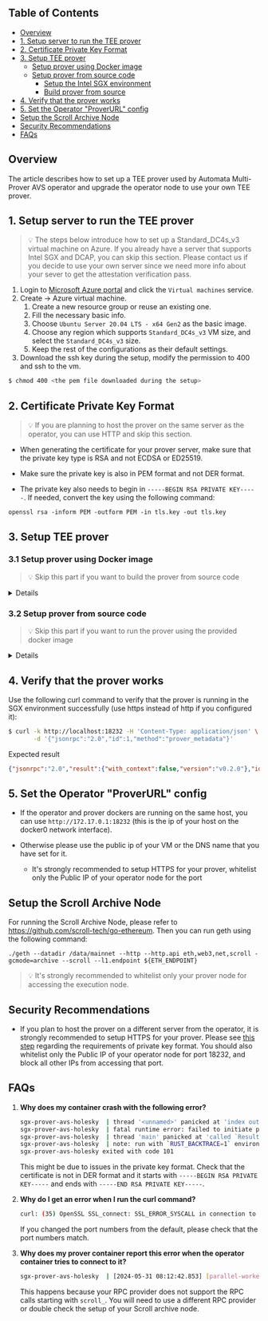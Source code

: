 ## Table of Contents <!-- omit in toc -->
- [Overview](#overview)
- [1. Setup server to run the TEE prover](#1-setup-server-to-run-the-tee-prover)
- [2. Certificate Private Key Format](#2-certificate-private-key-format)
- [3. Setup TEE prover](#3-setup-tee-prover)
  - [Setup prover using Docker image](#31-setup-prover-using-docker-image)
  - [Setup prover from source code](#32-setup-prover-from-source-code)
    - [Setup the Intel SGX environment](#setup-the-intel-sgx-environment)
    - [Build prover from source](#build-prover-from-source)
- [4. Verify that the prover works](#4-verify-that-the-prover-works)
- [5. Set the Operator "ProverURL" config](#5-set-the-operator-proverurl-config)
- [Setup the Scroll Archive Node](#setup-the-scroll-archive-node)
- [Security Recommendations](#security-recommendations)
- [FAQs](#faqs)

## Overview
The article describes how to set up a TEE prover used by Automata Multi-Prover AVS operator and upgrade the operator node to use your own TEE prover.

## 1. Setup server to run the TEE prover
> 💡 The steps below introduce how to set up a Standard_DC4s_v3 virtual machine on Azure. If you already have a server that supports Intel SGX and DCAP, you can skip this section. Please contact us if you decide to use your own server since we need more info about your sever to get the attestation verification pass.

1. Login to [Microsoft Azure portal](https://portal.azure.com/#home) and click the `Virtual machines` service.
2. Create → Azure virtual machine.
    1. Create a new resource group or reuse an existing one.
    2. Fill the necessary basic info.
    3. Choose `Ubuntu Server 20.04 LTS - x64 Gen2` as the basic image.
    4. Choose any region which supports `Standard_DC4s_v3` VM size, and select the `Standard_DC4s_v3` size.
    5. Keep the rest of the configurations as their default settings.
3. Download the ssh key during the setup, modify the permission to 400 and ssh to the vm.

```bash
$ chmod 400 <the pem file downloaded during the setup>
```

## 2. Certificate Private Key Format
> 💡 If you are planning to host the prover on the same server as the operator, you can use HTTP and skip this section.

- When generating the certificate for your prover server, make sure that the private key type is RSA and not ECDSA or ED25519.

- Make sure the private key is also in PEM format and not DER format.

- The private key also needs to begin in `-----BEGIN RSA PRIVATE KEY-----`. If needed, convert the key using the following command:

```
openssl rsa -inform PEM -outform PEM -in tls.key -out tls.key
```


## 3. Setup TEE prover

### 3.1 Setup prover using Docker image
> 💡 Skip this part if you want to build the prover from source code

<details>


1. Clone the setup repo and enter the `mainnet` or `holesky` folder
```bash
$ git clone https://github.com/automata-network/multiprover-avs-operator-setup

$ cd multiprover-avs-operator-setup/prover/mainnet
# or
$ cd multiprover-avs-operator-setup/prover/holesky
```

2. Update the configuration
```bash
$ cp config/prover.json.example config/prover.json
$ vim config/prover.json
```

If using HTTPS, also move your cert and key into the config folder.


Below are the configs that you **need to provide**:

```json
{
    "l2": "<Scroll Mainnet Archive Node RPC endpoint>",
    "l2_chain_id": 534352,
    "server": {
        "tls": "/a/b/c"
    }
}
```
* **l2**:
  * the endpoint of scroll, for example: `http://localhost:8545`.
  * For setup the scroll archive node, check it out in [Setup the Scroll Archive Node](#setup-the-scroll-archive-node)
  * If you cannot run the Scroll Archive Node, you can remove the **l2** field, but this may affect your final rewards.

* **server.tls**:
  * the path to the tls cert and key.
  * Leave as an empty string if not using HTTPS. Our scripts assume that the cert and key are inside the config folder, and that the cert and key have the same basename. For example, if the the path is set to `config/tls`, the prover will then try to load `./config/tls.crt` and `./config/tls.key`.

3. Run the sgx prover
```bash
$ ./run.sh docker
# or
$ ./run.sh docker -d # to run in the background
```

---

</details>

### 3.2 Setup prover from source code

> 💡 Skip this part if you want to run the prover using the provided docker image

<details>


#### Setup the Intel SGX environment
1. Clone the setup repo and setup the SGX environment.
```bash
$ git clone https://github.com/automata-network/multiprover-avs-operator-setup
$ cd multiprover-avs-operator-setup/prover/scripts
$ sudo ./sgx_install_deps.sh
```

#### Build prover from source
1. Change to the prover directory and clone the latest sgx-prover code and switch to the `avs` branch
```bash
$ cd ..
$ git clone -b avs https://github.com/automata-network/sgx-prover.git
$ cd sgx-prover
$ git checkout avs
```

2. Switch to the root user, and compile the code
```bash
$ sudo -s
$ . ~/.bashrc
$ BUILD=1 RELEASE=1 ./scripts/prover.sh
```

3. Now, go to either the `mainnet` or `holesky` folder and copy over the sgx-prover and sgx_prover_enclave binary.

```bash
$ cd ../mainnet
# or
$ cd ../holesky

$ cp ../sgx-prover/bin/sgx/target/release/sgx-prover sgx_prover
$ cp ../sgx-prover/bin/sgx/target/release/sgx_prover_enclave.signed.so .
```


4. Update the configuration
```bash
$ cp config/prover.json.example config/prover.json
$ vim config/prover.json
```

If using HTTPS, also move your cert and key into the config folder.

Below are the configs that you **need to provide**:

```json
{
    "l2": "<Scroll Mainnet Archive Node RPC endpoint>",
    "l2_chain_id": 534352,
    "server": {
        "tls": "/a/b/c"
    }
}
```
* **l2**:
  * the endpoint of scroll, for example: `http://localhost:8545`.
  * For setup the scroll archive node, check it out in [Setup the Scroll Archive Node](#setup-the-scroll-archive-node)
  * If you cannot run the Scroll Archive Node, you can remove the **l2** field, but this may affect your final rewards.

* **server.tls**:
  * the path to the tls cert and key.
  * Leave as an empty string if not using HTTPS. Our scripts assume that the cert and key are inside the config folder, and that the cert and key have the same basename. For example, if the the path is set to `config/tls`, the prover will then try to load `./config/tls.crt` and `./config/tls.key`.
 
5. Run the sgx prover
```bash
$ ./run.sh binary
```

</details>

## 4. Verify that the prover works
Use the following curl command to verify that the prover is running in the SGX environment successfully (use https instead of http if you configured it):


```bash
$ curl -k http://localhost:18232 -H 'Content-Type: application/json' \
       -d '{"jsonrpc":"2.0","id":1,"method":"prover_metadata"}'
```
Expected result
```json
{"jsonrpc":"2.0","result":{"with_context":false,"version":"v0.2.0"},"id":1}
```


## 5. Set the Operator "ProverURL" config

- If the operator and prover dockers are running on the same host, you can use `http://172.17.0.1:18232` (this is the ip of your host on the docker0 network interface).

- Otherwise please use the public ip of your VM or the DNS name that you have set for it.
  - It's strongly recommended to setup HTTPS for your prover, whitelist only the Public IP of your operator node for the port

## Setup the Scroll Archive Node

For running the Scroll Archive Node, please refer to https://github.com/scroll-tech/go-ethereum.
Then you can run geth using the following command:
```
./geth --datadir /data/mainnet --http --http.api eth,web3,net,scroll -gcmode=archive --scroll --l1.endpoint ${ETH_ENDPOINT}
```

> 💡 It's strongly recommended to whitelist only your prover node for accessing the execution node.

## Security Recommendations

- If you plan to host the prover on a different server from the operator, it is strongly recommended to setup HTTPS for your prover. Please see [this step](#2-certificate-private-key-format) regarding the requirements of private key format. You should also whitelist only the Public IP of your operator node for port 18232, and block all other IPs from accessing that port.

## FAQs

1. **Why does my container crash with the following error?**

    ```bash
    sgx-prover-avs-holesky  | thread '<unnamed>' panicked at 'index out of bounds: the len is 0 but the index is 0', /root/.cargo/git/checkouts/net-http-rs-161299090de15460/2451885/src/http_server.rs:129:43
    sgx-prover-avs-holesky  | fatal runtime error: failed to initiate panic, error 5
    sgx-prover-avs-holesky  | thread 'main' panicked at 'called `Result::unwrap()` on an `Err` value: SGX_ERROR_ENCLAVE_CRASHED', sgx-prover/src/main.rs:38:6
    sgx-prover-avs-holesky  | note: run with `RUST_BACKTRACE=1` environment variable to display a backtrace
    sgx-prover-avs-holesky exited with code 101

    ```

    This might be due to issues in the private key format. Check that the certificate is not in DER format and it starts with `-----BEGIN RSA PRIVATE KEY-----` and ends with `-----END RSA PRIVATE KEY-----`.



2. **Why do I get an error when I run the curl command?**

    ```bash
    curl: (35) OpenSSL SSL_connect: SSL_ERROR_SYSCALL in connection to localhost:18232
    ```

    If you changed the port numbers from the default, please check that the port numbers match.

3. **Why does my prover container report this error when the operator container tries to connect to it?**
   ```bash
   sgx-prover-avs-holesky  | [2024-05-31 08:12:42.853] [parallel-worker-0] [base::thread:75] [ERROR] - parallel execution fail: task:6146778, info: ResponseError("scroll_getBlockTraceByNumberOrHash(Number(6146778),) -> scroll_types::trace::BlockTrace", JsonrpcErrorObj { code: 32601, message: "the method scroll_getBlockTraceByNumberOrHash does not exist/is not available", data: None })
   ```
   This happens because your RPC provider does not support the RPC calls starting with `scroll_`. You will need to use a different RPC provider or double check the setup of your Scroll archive node.
